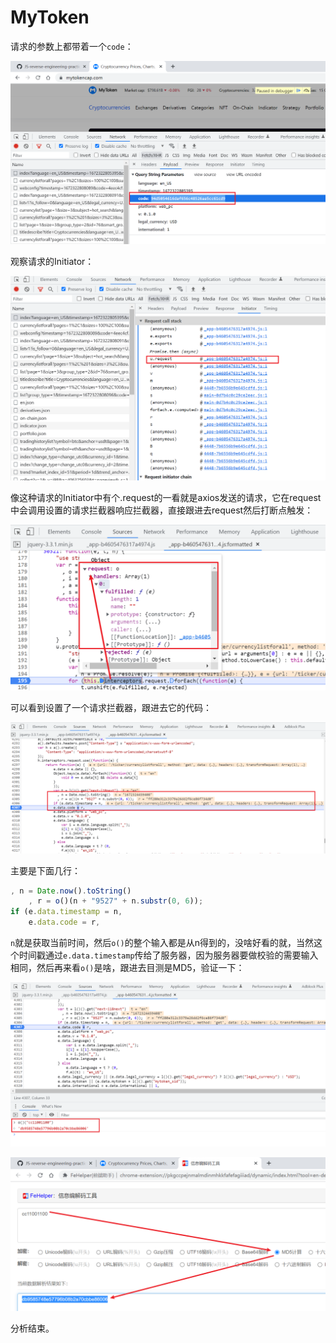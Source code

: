 # MyToken

请求的参数上都带着一个`code`：

![image-20221229221314765](README.assets/image-20221229221314765.png)

观察请求的Initiator：

![image-20221229221404297](README.assets/image-20221229221404297.png)

像这种请求的Initiator中有个.request的一看就是axios发送的请求，它在request中会调用设置的请求拦截器响应拦截器，直接跟进去request然后打断点触发：

![image-20221229222945752](README.assets/image-20221229222945752.png)

可以看到设置了一个请求拦截器，跟进去它的代码：

![image-20221229223523759](README.assets/image-20221229223523759.png)

主要是下面几行：

```js
, n = Date.now().toString()
    , r = o()(n + "9527" + n.substr(0, 6));
if (e.data.timestamp = n,
    e.data.code = r,
```

`n`就是获取当前时间，然后`o()`的整个输入都是从n得到的，没啥好看的就，当然这个时间戳通过`e.data.timestamp`传给了服务器，因为服务器要做校验的需要输入相同，然后再来看`o()`是啥，跟进去目测是MD5，验证一下：

![image-20221229225505239](README.assets/image-20221229225505239.png)

![image-20221229225555682](README.assets/image-20221229225555682.png)

分析结束。

















